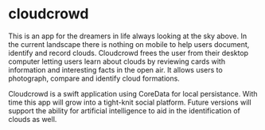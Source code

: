# cloudcrowd 
This is an app for the dreamers in life always looking at the sky above. In the current landscape there is nothing on mobile to help users document, identify and record clouds. Cloudcrowd frees the user from their desktop computer letting users learn about clouds by reviewing cards with information and interesting facts in the open air. It allows users to photograph, compare and identify cloud formations.

Cloudcrowd is a swift application using CoreData for local persistance. With time this app will grow into a tight-knit social platform. Future versions will support the ability for artificial intelligence to aid in the identification of clouds as well. 
